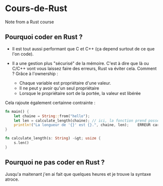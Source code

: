 # Cours-de-Rust
Note from a Rust course

## Pourquoi coder en Rust ?
- Il est tout aussi performant que C et C++ (ça depend surtout de ce que l'on code).

- Il a une gestion plus "sécurisé" de la mémoire. C'est à dire que là ou C/C++ vont vous laissez faire des erreurs, Rust va éviter cela.
Comment ? Grâce à l'ownership :
    - Chaque variable est propriétaire d'une valeur.
    - Il ne peut y avoir qu'un seul propriétaire
    - Lorsque le propriétaire sort de la portée, la valeur est libérée
 
Cela rajoute également certainne contrainte :
```rs
fn main() {
    let chaine = String::from("hello");
    let len = calculate_length(chaine); // ici, la fonction prend possession de `chaine`
    println!("La longueur de '{}' est {}.", chaine, len);    ERREUR car `message` a été libéré auparavant
}

fn calculate_length(s: String) -&gt; usize {
    s.len()
}  
```


## Pourquoi ne pas coder en Rust ?
Jusqu'a maitenant j'en ai fait que quelques heures et je trouve la syntaxe atroce.
